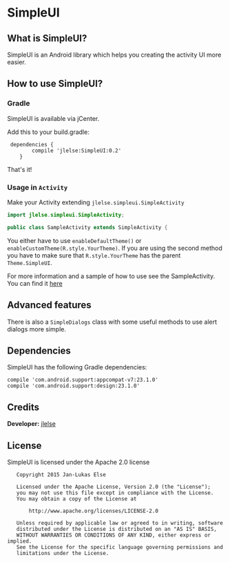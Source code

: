 # SimpleUI

## What is SimpleUI?

SimpleUI is an Android library which helps you creating the activity UI more easier.

## How to use SimpleUI?

### Gradle

SimpleUI is available via jCenter.

Add this to your build.gradle:

```
 dependencies {
        compile 'jlelse:SimpleUI:0.2'
    }
```

That's it!

### Usage in `Activity`

Make your Activity extending `jlelse.simpleui.SimpleActivity`

```java
import jlelse.simpleui.SimpleActivity;

public class SampleActivity extends SimpleActivity {
```

You either have to use `enableDefaultTheme()` or `enableCustomTheme(R.style.YourTheme)`. If you are using the second method you have to make sure that `R.style.YourTheme` has the parent `Theme.SimpleUI`.

For more information and a sample of how to use see the SampleActivity. You can find it <a href="https://github.com/jlelse/SimpleUI/blob/master/sample/src/main/java/jlelse/simpleuisample/SampleActivity.java">here</a>

## Advanced features

There is also a `SimpleDialogs` class with some useful methods to use alert dialogs more simple.

## Dependencies

SimpleUI has the following Gradle dependencies:

```
compile 'com.android.support:appcompat-v7:23.1.0'
compile 'com.android.support:design:23.1.0'
```

## Credits

**Developer:** <a href="https://github.com/jlelse">jlelse</a>

## License

SimpleUI is licensed under the Apache 2.0 license

```
   Copyright 2015 Jan-Lukas Else

   Licensed under the Apache License, Version 2.0 (the "License");
   you may not use this file except in compliance with the License.
   You may obtain a copy of the License at

       http://www.apache.org/licenses/LICENSE-2.0

   Unless required by applicable law or agreed to in writing, software
   distributed under the License is distributed on an "AS IS" BASIS,
   WITHOUT WARRANTIES OR CONDITIONS OF ANY KIND, either express or implied.
   See the License for the specific language governing permissions and
   limitations under the License.
```